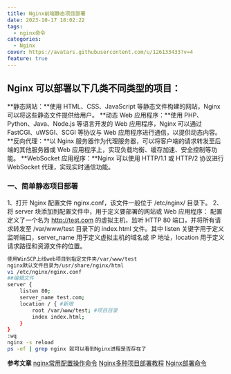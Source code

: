 ```yaml
---
title: Nginx前端静态项目部署
date: 2023-10-17 18:02:22
tags:
  - nginx命令
categories:
  - Nginx
cover: https://avatars.githubusercontent.com/u/126133433?v=4
feature: true
---
```

## Nginx 可以部署以下几类不同类型的项目：
**静态网站：**使用 HTML、CSS、JavaScript 等静态文件构建的网站，Nginx 可以将这些静态文件提供给用户。
**动态 Web 应用程序：**使用 PHP、Python、Java、Node.js 等语言开发的 Web 应用程序，Nginx 可以通过 FastCGI、uWSGI、SCGI 等协议与 Web 应用程序进行通信，以提供动态内容。
**反向代理：**以 Nginx 服务器作为代理服务器，可以将客户端的请求转发至后端的其他服务器或 Web 应用程序上，实现负载均衡、缓存加速、安全控制等功能。
**WebSocket 应用程序：**Nginx 可以使用 HTTP/1.1 或 HTTP/2 协议进行 WebSocket 代理，实现实时通信功能。
### 一、简单静态项目部署
1、打开 Nginx 配置文件 nginx.conf，该文件一般位于 /etc/nginx/ 目录下。
2、将 server 块添加到配置文件中，用于定义要部署的网站或 Web 应用程序：
配置定义了一个名为 http://test.com 的虚拟主机，监听 HTTP 80 端口，并将所有请求转发至 /var/www/test 目录下的 index.html 文件。其中 listen 关键字用于定义监听端口，server_name 用于定义虚拟主机的域名或 IP 地址，location 用于定义请求路径和资源文件的位置。

``` bash
使用WinSCP上线web项目到指定文件夹/var/www/test
nginx默认文件目录为/usr/share/nginx/html
vi /etc/nginx/nginx.conf
##编辑文件
server {
    listen 80;
    server_name test.com;
    location / { #新增
        root /var/www/test; #项目目录
        index index.html;
    }
}
:wq
nginx -s reload 
ps -ef | grep nginx 就可以看到Nginx进程是否存在了
```

**参考文章**
[nginx常用配置操作命令](https://blog.csdn.net/lzfaq/article/details/129354700)
[Nginx多种项目部署教程](https://zhuanlan.zhihu.com/p/619291407)
[Nginx部署命令](https://blog.csdn.net/weixin_45292658/article/details/132897256)
